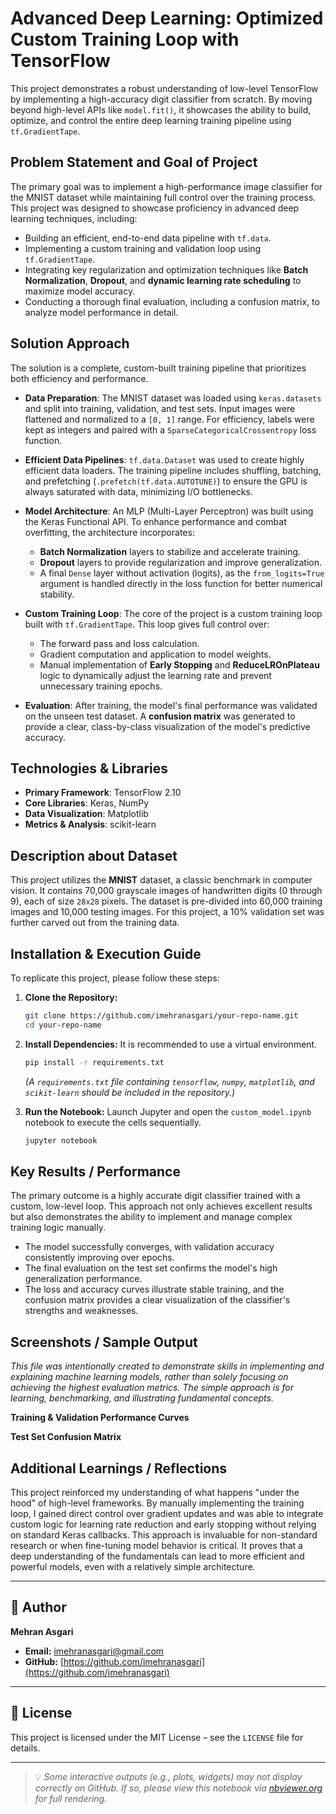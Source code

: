 # Advanced Deep Learning: Optimized Custom Training Loop with TensorFlow

This project demonstrates a robust understanding of low-level TensorFlow by implementing a high-accuracy digit classifier from scratch. By moving beyond high-level APIs like `model.fit()`, it showcases the ability to build, optimize, and control the entire deep learning training pipeline using `tf.GradientTape`.

## Problem Statement and Goal of Project

The primary goal was to implement a high-performance image classifier for the MNIST dataset while maintaining full control over the training process. This project was designed to showcase proficiency in advanced deep learning techniques, including:

  - Building an efficient, end-to-end data pipeline with `tf.data`.
  - Implementing a custom training and validation loop using `tf.GradientTape`.
  - Integrating key regularization and optimization techniques like **Batch Normalization**, **Dropout**, and **dynamic learning rate scheduling** to maximize model accuracy.
  - Conducting a thorough final evaluation, including a confusion matrix, to analyze model performance in detail.

## Solution Approach

The solution is a complete, custom-built training pipeline that prioritizes both efficiency and performance.

  - **Data Preparation**: The MNIST dataset was loaded using `keras.datasets` and split into training, validation, and test sets. Input images were flattened and normalized to a `[0, 1]` range. For efficiency, labels were kept as integers and paired with a `SparseCategoricalCrossentropy` loss function.

  - **Efficient Data Pipelines**: `tf.data.Dataset` was used to create highly efficient data loaders. The training pipeline includes shuffling, batching, and prefetching (`.prefetch(tf.data.AUTOTUNE)`) to ensure the GPU is always saturated with data, minimizing I/O bottlenecks.

  - **Model Architecture**: An MLP (Multi-Layer Perceptron) was built using the Keras Functional API. To enhance performance and combat overfitting, the architecture incorporates:

      - **Batch Normalization** layers to stabilize and accelerate training.
      - **Dropout** layers to provide regularization and improve generalization.
      - A final `Dense` layer without activation (logits), as the `from_logits=True` argument is handled directly in the loss function for better numerical stability.

  - **Custom Training Loop**: The core of the project is a custom training loop built with `tf.GradientTape`. This loop gives full control over:

      - The forward pass and loss calculation.
      - Gradient computation and application to model weights.
      - Manual implementation of **Early Stopping** and **ReduceLROnPlateau** logic to dynamically adjust the learning rate and prevent unnecessary training epochs.

  - **Evaluation**: After training, the model's final performance was validated on the unseen test dataset. A **confusion matrix** was generated to provide a clear, class-by-class visualization of the model's predictive accuracy.

## Technologies & Libraries

  - **Primary Framework**: TensorFlow 2.10
  - **Core Libraries**: Keras, NumPy
  - **Data Visualization**: Matplotlib
  - **Metrics & Analysis**: scikit-learn

## Description about Dataset

This project utilizes the **MNIST** dataset, a classic benchmark in computer vision. It contains 70,000 grayscale images of handwritten digits (0 through 9), each of size `28x28` pixels. The dataset is pre-divided into 60,000 training images and 10,000 testing images. For this project, a 10% validation set was further carved out from the training data.

## Installation & Execution Guide

To replicate this project, please follow these steps:

1.  **Clone the Repository:**

    ```bash
    git clone https://github.com/imehranasgari/your-repo-name.git
    cd your-repo-name
    ```

2.  **Install Dependencies:**
    It is recommended to use a virtual environment.

    ```bash
    pip install -r requirements.txt
    ```

    *(A `requirements.txt` file containing `tensorflow`, `numpy`, `matplotlib`, and `scikit-learn` should be included in the repository.)*

3.  **Run the Notebook:**
    Launch Jupyter and open the `custom_model.ipynb` notebook to execute the cells sequentially.

    ```bash
    jupyter notebook
    ```

## Key Results / Performance

The primary outcome is a highly accurate digit classifier trained with a custom, low-level loop. This approach not only achieves excellent results but also demonstrates the ability to implement and manage complex training logic manually.

  - The model successfully converges, with validation accuracy consistently improving over epochs.
  - The final evaluation on the test set confirms the model's high generalization performance.
  - The loss and accuracy curves illustrate stable training, and the confusion matrix provides a clear visualization of the classifier's strengths and weaknesses.

## Screenshots / Sample Output

*This file was intentionally created to demonstrate skills in implementing and explaining machine learning models, rather than solely focusing on achieving the highest evaluation metrics. The simple approach is for learning, benchmarking, and illustrating fundamental concepts.*

**Training & Validation Performance Curves**

**Test Set Confusion Matrix**

## Additional Learnings / Reflections

This project reinforced my understanding of what happens "under the hood" of high-level frameworks. By manually implementing the training loop, I gained direct control over gradient updates and was able to integrate custom logic for learning rate reduction and early stopping without relying on standard Keras callbacks. This approach is invaluable for non-standard research or when fine-tuning model behavior is critical. It proves that a deep understanding of the fundamentals can lead to more efficient and powerful models, even with a relatively simple architecture.

-----

## 👤 Author

**Mehran Asgari**

  - **Email:** [imehranasgari@gmail.com](mailto:imehranasgari@gmail.com)
  - **GitHub:** [https://github.com/imehranasgari](https://github.com/imehranasgari)

-----

## 📄 License

This project is licensed under the MIT License – see the `LICENSE` file for details.

-----

> 💡 *Some interactive outputs (e.g., plots, widgets) may not display correctly on GitHub. If so, please view this notebook via [nbviewer.org](https://nbviewer.org) for full rendering.*